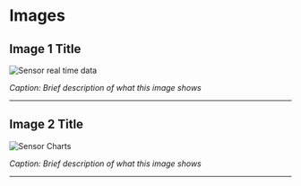 # Images

## Image 1 Title
![Sensor real time data](path/to/image1.jpg)

*Caption: Brief description of what this image shows*

---

## Image 2 Title
![Sensor Charts](path/to/image2.jpg)

*Caption: Brief description of what this image shows*

---
